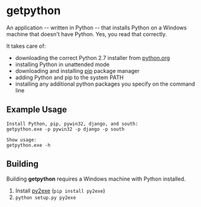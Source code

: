 getpython
=========

An application -- written in Python -- that installs Python on a Windows machine that doesn't have Python.  Yes, you read that correctly.

It takes care of:

* downloading the correct Python 2.7 installer from [python.org](http://python.org)
* installing Python in unattended mode
* downloading and installing [pip](http://www.pip-installer.org/) package manager
* adding Python and pip to the system PATH
* installing any additional python packages you specify on the command line

Example Usage
-------------
    Install Python, pip, pywin32, django, and south:
    getpython.exe -p pywin32 -p django -p south
    
    Show usage:
    getpython.exe -h

Building
--------

Building **getpython** requires a Windows machine with Python installed.

1. Install [py2exe](http://py2exe.org) (`pip install py2exe`)
2. `python setup.py py2exe`

